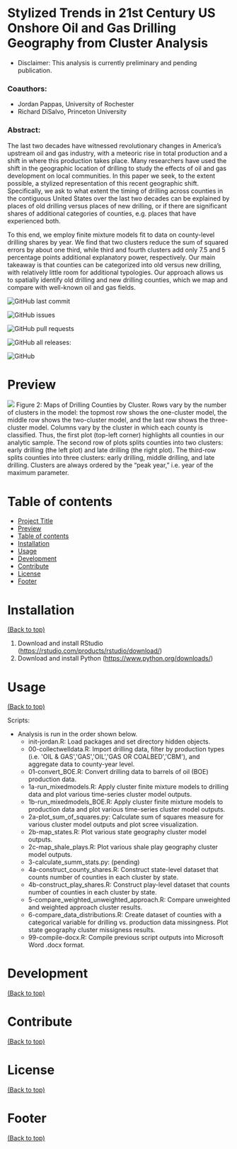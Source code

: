 # Stylized Trends in 21st Century US Onshore Oil and Gas Drilling Geography from Cluster Analysis
* Disclaimer: This analysis is currently preliminary and pending publication.

### Coauthors:
- Jordan Pappas, University of Rochester
- Richard DiSalvo, Princeton University

### Abstract:
The last two decades have witnessed revolutionary changes in America’s upstream oil and gas industry, with a meteoric rise in total production and a shift in where this production takes place. Many researchers have used the shift in the geographic location of drilling to study the effects of oil and gas development on local communities. In this paper we seek, to the extent possible, a stylized representation of this recent geographic shift. Specifically, we ask to what extent the timing of drilling across counties in the contiguous United States over the last two decades can be explained by places of old drilling versus places of new drilling, or if there are significant shares of additional categories of counties, e.g. places that have experienced both.

To this end, we employ finite mixture models fit to data on county-level drilling shares by year. We find that two clusters reduce the sum of squared errors by about one third, while third and fourth clusters add only 7.5 and 5 percentage points additional explanatory power, respectively. Our main takeaway is that counties can be categorized into old versus new drilling, with relatively little room for additional typologies. Our approach allows us to spatially identify old drilling and new drilling counties, which we map and compare with well-known oil and gas fields.



![GitHub last commit](https://img.shields.io/github/last-commit/jordanjpappas/Oil_Gas_Cluster_Analysis)

![GitHub issues](https://img.shields.io/github/issues-raw/jordanjpappas/Oil_Gas_Cluster_Analysis)

![GitHub pull requests](https://img.shields.io/github/issues-pr/jordanjpappas/Oil_Gas_Cluster_Analysis)

![GitHub all releases](https://img.shields.io/github/downloads/jordanjpappas/Oil_Gas_Cluster_Analysis/total):

![GitHub](https://img.shields.io/github/license/jordanjpappas/Oil_Gas_Cluster_Analysis)



# Preview

![](https://github.com/jordanjpappas/Portfolio/blob/master/images/O%26G-cluster_maps.png)
Figure 2: Maps of Drilling Counties by Cluster. Rows vary by the number of clusters in the model: the topmost row shows the one-cluster model, the middle row shows the two-cluster model, and the last row shows the three-cluster model. Columns vary by the cluster in which each county is classified. Thus, the first plot (top-left corner) highlights all counties in our analytic sample. The second row of plots splits counties into two clusters: early drilling (the left plot) and late drilling (the right plot). The third-row splits counties into three clusters: early drilling, middle drilling, and late drilling. Clusters are always ordered by the “peak year,” i.e. year of the maximum parameter.



# Table of contents

- [Project Title](#project-title)
- [Preview](#preview)
- [Table of contents](#table-of-contents)
- [Installation](#installation)
- [Usage](#usage)
- [Development](#development)
- [Contribute](#contribute)
- [License](#license)
- [Footer](#footer)



# Installation
[(Back to top)](#table-of-contents)

1. Download and install RStudio (https://rstudio.com/products/rstudio/download/)
2. Download and install Python (https://www.python.org/downloads/)



# Usage
[(Back to top)](#table-of-contents)

Scripts:
* Analysis is run in the order shown below.
    - init-jordan.R: Load packages and set directory hidden objects.
    - 00-collectwelldata.R: Import drilling data, filter by production types (i.e. 'OIL & GAS','GAS','OIL','GAS OR COALBED','CBM'), and aggregate data to county-year level.
    - 01-convert_BOE.R: Convert drilling data to barrels of oil (BOE) production data.
    - 1a-run_mixedmodels.R: Apply cluster finite mixture models to drilling data and plot various time-series cluster model outputs.
    - 1b-run_mixedmodels_BOE.R: Apply cluster finite mixture models to production data and plot various time-series cluster model outputs.
    - 2a-plot_sum_of_squares.py: Calculate sum of squares measure for various cluster model outputs and plot scree visualization.
    - 2b-map_states.R: Plot various state geography cluster model outputs.
    - 2c-map_shale_plays.R: Plot various shale play geography cluster model outputs.
    - 3-calculate_summ_stats.py: (pending)
    - 4a-construct_county_shares.R: Construct state-level dataset that counts number of counties in each cluster by state.
    - 4b-construct_play_shares.R: Construct play-level dataset that counts number of counties in each cluster by state.
    - 5-compare_weighted_unweighted_approach.R: Compare unweighted and weighted approach cluster results.
    - 6-compare_data_distributions.R: Create dataset of counties with a categorical variable for drilling vs. production data missingness. Plot state geography cluster missigness results.
    - 99-compile-docx.R: Compile previous script outputs into Microsoft Word .docx format.



# Development
[(Back to top)](#table-of-contents)



# Contribute
[(Back to top)](#table-of-contents)



# License
[(Back to top)](#table-of-contents)



# Footer
[(Back to top)](#table-of-contents)


